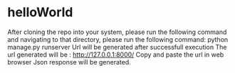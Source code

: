 # helloWorld
After cloning the repo into your system, please run the following command and navigating to that directory, please run the following command:
python manage.py runserver
Url will be generated after successfull execution 
The url generated will be :
http://127.0.0.1:8000/
Copy and paste the url in web browser 
Json response will be generated.
